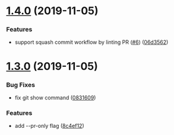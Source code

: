 # [1.4.0](https://github.com/mixmaxhq/commitlint-jenkins/compare/v1.3.0...v1.4.0) (2019-11-05)


### Features

* support squash commit workflow by linting PR ([#6](https://github.com/mixmaxhq/commitlint-jenkins/issues/6)) ([06d3562](https://github.com/mixmaxhq/commitlint-jenkins/commit/06d3562c7a71e7cfbf9978bfe63b170ad4f23baf))

# [1.3.0](https://github.com/mixmaxhq/commitlint-jenkins/compare/v1.2.1...v1.3.0) (2019-11-05)


### Bug Fixes

* fix git show command ([0831609](https://github.com/mixmaxhq/commitlint-jenkins/commit/0831609a3dc18d62b58ab85f97aa1837857436d6))


### Features

* add --pr-only flag ([8c4ef12](https://github.com/mixmaxhq/commitlint-jenkins/commit/8c4ef123aeaf3a983ff5be376456865cc8e1021c))

